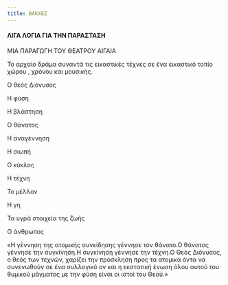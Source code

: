 ```yaml
---
title: ΒΑΚΧΕΣ
---
```


#### ΛΙΓΑ ΛΟΓΙΑ ΓΙΑ ΤΗΝ ΠΑΡΑΣΤΑΣΗ

ΜΙΑ ΠΑΡΑΓΩΓΗ ΤΟΥ ΘΕΑΤΡΟΥ ΑΙΓΑΙΑ

Το αρχαίο δράμα συναντά τις εικαστικές τέχνες σε ένα εικαστικό τοπίο χώρου , χρόνου και μουσικής.

Ο θεός Διόνυσος

Η φύση

Η βλάστηση

Ο θάνατος

Η αναγέννηση

Η σιωπή

Ο κύκλος

Η τέχνη

Το μέλλον

Η γη

Τα υγρά στοιχεία της ζωής

Ο άνθρωπος

«Η γέννηση της ατομικής συνείδησης γέννησε τον θάνατο.Ο θάνατος γέννησε την συγκίνηση.Η συγκίνηση γέννησε την τέχνη.Ο Θεός Διόνυσος, ο θεός των τεχνών, χαρίζει την πρόσκληση προς τα ατομικά όντα να συνενωθούν σε ένα συλλογικό ον και η εκστατική ένωση όλου αυτού του θυμικού μάγματος με την φύση είναι οι ιστοί του Θεού.»
